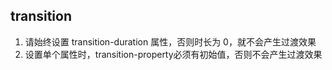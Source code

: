## transition
1. 请始终设置 transition-duration 属性，否则时长为 0，就不会产生过渡效果
2. 设置单个属性时，transition-property必须有初始值，否则不会产生过渡效果